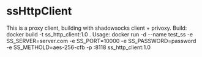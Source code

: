 # ssHttpClient
This is a proxy client, building with shadowsocks client + privoxy.
Build: docker build -t ss_http_client:1.0 .
Usage: docker run -d --name test_ss -e SS_SERVER=server.com -e SS_PORT=10000 -e SS_PASSWORD=password -e SS_METHOLD=aes-256-cfb -p <your fav port>:8118 ss_http_client:1.0

